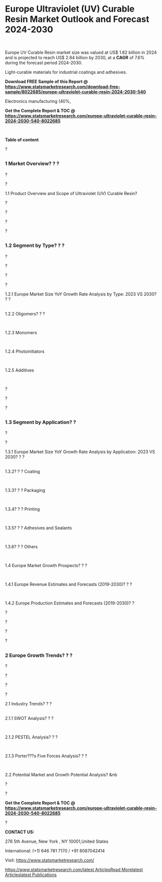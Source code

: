 <h1>Europe Ultraviolet (UV) Curable Resin Market Outlook and Forecast 2024-2030</h1><br/><p>Europe UV Curable Resin market size was valued at US$ 1.82 billion in 2024 and is projected to reach US$ 2.84 billion by 2030, at a <strong>CAGR</strong> of 7.6% during the forecast period 2024-2030.</p>
 
 
 
 <p>Light-curable materials for industrial coatings and adhesives.</p>
 
 
 
 <p><strong>Download FREE Sample of this Report @ <a href="https://www.statsmarketresearch.com/download-free-sample/8022685/europe-ultraviolet-curable-resin-2024-2030-540">https://www.statsmarketresearch.com/download-free-sample/8022685/europe-ultraviolet-curable-resin-2024-2030-540</a></strong></p>
 
 
 
 <p>Electronics manufacturing (40%,</p>
 
 
 
 <div><b>Get the Complete Report & TOC @ <a href="https://www.statsmarketresearch.com/europe-ultraviolet-curable-resin-2024-2030-540-8022685">https://www.statsmarketresearch.com/europe-ultraviolet-curable-resin-2024-2030-540-8022685</a></b></div>
 
 
 
 <p><br />
 
 <b>Table of content</b></p>
 
 
 
 <p>? </p>
 
 
 
 <h2><span style="font-size:16px"><strong>1 Market Overview? ? ? </strong></span></h2>
 
 
 
 <p>? </p>
 
 
 
 <p>? </p>
 
 
 
 <p>1.1 Product Overview and Scope of Ultraviolet (UV) Curable Resin? </p>
 
 
 
 <p>? </p>
 
 
 
 <p>? </p>
 
 
 
 <p>? </p>
 
 
 
 <p>? </p>
 
 
 
 <h2><strong><span style="font-size:16px">1.2 Segment by Type? ? ? </span></strong></h2>
 
 
 
 <p>? </p>
 
 
 
 <p>? </p>
 
 
 
 <p>? </p>
 
 
 
 <p>? </p>
 
 
 
 <p>1.2.1 Europe Market Size YoY Growth Rate Analysis by Type: 2023 VS 2030? ? ? <br />
 
 <br />
 
 1.2.2 Oligomers? ? ? <br />
 
 <br />
 
 1.2.3 Monomers<br />
 
 <br />
 
 1.2.4 Photoinitiators<br />
 
 <br />
 
 1.2.5 Additives<br />
 
 <br />
 
 ? </p>
 
 
 
 <p>? </p>
 
 
 
 <p>? </p>
 
 
 
 <h2><span style="font-size:16px"><strong>1.3 Segment by Application? ? </strong></span></h2>
 
 
 
 <p>? </p>
 
 
 
 <p>? </p>
 
 
 
 <p>1.3.1 Europe Market Size YoY Growth Rate Analysis by Application: 2023 VS 2030? ? ? <br />
 
 <br />
 
 1.3.2? ? ? Coating<br />
 
 <br />
 
 1.3.3? ? ? Packaging<br />
 
 <br />
 
 1.3.4? ? ? Printing<br />
 
 <br />
 
 1.3.5? ? ? Adhesives and Sealants<br />
 
 <br />
 
 1.3.6? ? ? Others<br />
 
 <br />
 
 1.4 Europe Market Growth Prospects? ? ? <br />
 
 <br />
 
 1.4.1 Europe Revenue Estimates and Forecasts (2019-2030)? ? ? <br />
 
 <br />
 
 1.4.2 Europe Production Estimates and Forecasts (2019-2030)? ? </p>
 
 
 
 <p>? </p>
 
 
 
 <p>? </p>
 
 
 
 <p>? </p>
 
 
 
 <p>? </p>
 
 
 
 <h2><span style="font-size:16px"><strong>2 Europe Growth Trends? ? ? </strong></span></h2>
 
 
 
 <p>? </p>
 
 
 
 <p>? </p>
 
 
 
 <p>? </p>
 
 
 
 <p>? </p>
 
 
 
 <p>2.1 Industry Trends? ? ? <br />
 
 <br />
 
 2.1.1 SWOT Analysis? ? ? <br />
 
 <br />
 
 2.1.2 PESTEL Analysis? ? ? <br />
 
 <br />
 
 2.1.3 Porter???s Five Forces Analysis? ? ? <br />
 
 <br />
 
 2.2 Potential Market and Growth Potential Analysis? &nb</p>
 
 
 
 <p>? </p>
 
 
 
 <p>? </p>
 
 
 
 <div><b>Get the Complete Report & TOC @ <a href="https://www.statsmarketresearch.com/europe-ultraviolet-curable-resin-2024-2030-540-8022685">https://www.statsmarketresearch.com/europe-ultraviolet-curable-resin-2024-2030-540-8022685</a></b></div>
 
 
 
 <p>? </p>
 
 
 
 <p><b>CONTACT US:</b><br />
 
 276 5th Avenue, New York , NY 10001,United States<br />
 
 International: (+1) 646 781 7170 / +91 8087042414<br />
 
 Visit: <a href="https://www.statsmarketresearch.com/">https://www.statsmarketresearch.com/</a><br />
 
 <a href="https://gyeongbokgung.com">https://www.statsmarketresearch.com/</a><a href="https://hallyeomaritime.com">latest Articles</a><a href="https://jingwansa.com">Read More</a><a href="https://nguoiviet.jp/">latest Articles</a><a href="https://www.intelmarketresearch.com/">latest Publications</a></p>